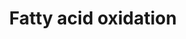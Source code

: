 ---
annotations:
- id: PW:0000002
  parent: classic metabolic pathway
  type: Pathway Ontology
  value: classic metabolic pathway
- id: PW:0000642
  parent: classic metabolic pathway
  type: Pathway Ontology
  value: fatty acid degradation pathway
authors:
- J.Heckman
- MaintBot
- MartijnVanIersel
- Egonw
- Christine Chichester
- Khanspers
citedin: ''
communities: []
description: In most organisms, the primary mode of fatty acid catabolism is oxidation.
  The oxidation cycle catalyzes the complete oxidation of a fatty acid molecule, removing
  two carbon atoms (in the form of acetyl-CoA) with each turn of the cycle. The subcellular
  location in which oxidation occurs varies by organism; in bacteria, oxidation occurs
  in the cytoplasm, whereas in mammalian cells it occurs in both the mitochondria
  and the peroxisome. In contrast, oxidation in S. cerevisiae, plants, and most other
  fungi occurs exclusively in the peroxisome.  Description from [YeastPathways](https://pathway.yeastgenome.org/)
last-edited: 2025-05-01
ndex: null
organisms:
- Saccharomyces cerevisiae
redirect_from:
- /index.php/Pathway:WP91
- /instance/WP91
- /instance/WP91_r138734
revision: r138734
schema-jsonld:
- '@context': https://schema.org/
  '@id': https://wikipathways.github.io/pathways/WP91.html
  '@type': Dataset
  creator:
    '@type': Organization
    name: WikiPathways
  description: In most organisms, the primary mode of fatty acid catabolism is oxidation.
    The oxidation cycle catalyzes the complete oxidation of a fatty acid molecule,
    removing two carbon atoms (in the form of acetyl-CoA) with each turn of the cycle.
    The subcellular location in which oxidation occurs varies by organism; in bacteria,
    oxidation occurs in the cytoplasm, whereas in mammalian cells it occurs in both
    the mitochondria and the peroxisome. In contrast, oxidation in S. cerevisiae,
    plants, and most other fungi occurs exclusively in the peroxisome.  Description
    from [YeastPathways](https://pathway.yeastgenome.org/)
  keywords:
  - (3S)-3-hydroxyacyl-CoA
  - AMP
  - ATP
  - Coenzyme A
  - DCI1
  - ECI1
  - FAA1
  - FAA2
  - FAA3
  - FAA4
  - FAT1
  - FOX2
  - H+
  - H2O
  - H2O2
  - NAD
  - NADH
  - O2
  - POT1
  - POX1
  - a 3-oxoacyl-CoA
  - acetyl-CoA
  - acyl(n-2)-CoA
  - acyl-CoA
  - cis-delta-2-enoyl-CoA
  - fatty acid
  - pyrophosphate
  - trans-delta-2-enoyl-CoA
  license: CC0
  name: Fatty acid oxidation
seo: CreativeWork
title: Fatty acid oxidation
wpid: WP91
---